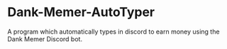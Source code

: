 # Dank-Memer-AutoTyper
A program which automatically types in discord to earn money using the Dank Memer Discord bot.
